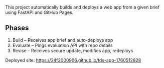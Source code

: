 This project automatically builds and deploys a web app from a given brief using FastAPI and GitHub Pages.

## Phases
1. Build – Receives app brief and auto-deploys app
2. Evaluate – Pings evaluation API with repo details
3. Revise – Receives secure update, modifies app, redeploys

Deployed site: https://24f2000906.github.io/tds-app-1760512828
